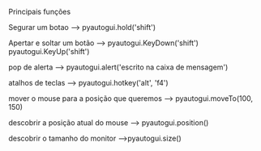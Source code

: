 Principais funções

Segurar um botao --> pyautogui.hold('shift')

Apertar e soltar um botão  --> pyautogui.KeyDown('shift')  pyautogui.KeyUp('shift')


pop de alerta --> pyautogui.alert('escrito na caixa de mensagem')

atalhos de teclas --> pyautogui.hotkey('alt', 'f4')

mover o mouse para a posição que queremos --> pyautogui.moveTo(100, 150)

descobrir a posição atual do mouse --> pyautogui.position()

descobrir o tamanho do monitor -->pyautogui.size()


